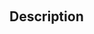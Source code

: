 <!-- nodeReference := SVG_Filter_MergeNode ( parentReference ; in )
 -> parentReference (Text)
 -> in (Text)
 <- nodeReference (Text)-->
﻿<!-- nodeReference := SVG_Filter_MergeNode ( parentReference ; in )
 -> parentReference (Text)
 -> in (Text)
 <- nodeReference (Text)-->
## Description
